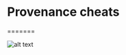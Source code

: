 # Provenance cheats
=======

 ![alt text](https://jamesaddyman.com/images/provenance.jpg "Screenshot")
